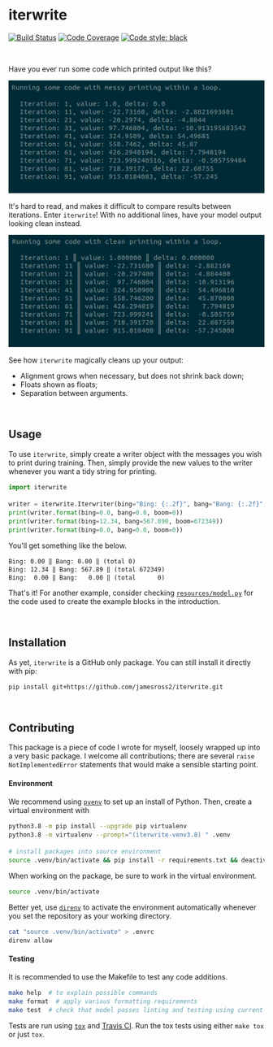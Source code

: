 # iterwrite

[![Build Status](https://img.shields.io/travis/jamesross2/iterwrite/master?token=zLPHtyZxaE8KmqrXXNp4&branch=master&logo=travis&style=flat-square)](https://travis-ci.org/jamesross2/iterwrite?style=flat-square)
[![Code Coverage](https://img.shields.io/codecov/c/github/jamesross2/iterwrite/master?logo=codecov&style=flat-square&label=codecov)](https://codecov.io/gh/jamesross2/iterwrite)
[![Code style: black](https://img.shields.io/badge/code%20style-black-000000.svg?logo=black&style=flat-square)](https://github.com/psf/black)

<br>

Have you ever run some code which printed output like this?

![Frustrating code output](resources/frustrating_model.png)

It's hard to read, and makes it difficult to compare results between iterations. Enter `iterwrite`!
With no additional lines, have your model output looking clean instead.

![Frustrating code output](resources/iterwrite_model.png)

See how `iterwrite` magically cleans up your output:

* Alignment grows when necessary, but does not shrink back down;
* Floats shown as floats;
* Separation between arguments.


<br>

## Usage

To use `iterwrite`, simply create a writer object with the messages you wish to print during
training. Then, simply provide the new values to the writer whenever you want a tidy string
for printing.

```python
import iterwrite

writer = iterwrite.Iterwriter(bing="Bing: {:.2f}", bang="Bang: {:.2f}", boom="(total {:d})")
print(writer.format(bing=0.0, bang=0.0, boom=0))
print(writer.format(bing=12.34, bang=567.890, boom=672349))
print(writer.format(bing=0.0, bang=0.0, boom=0))
```

You'll get something like the below.

```
Bing: 0.00 ‖ Bang: 0.00 ‖ (total 0)
Bing: 12.34 ‖ Bang: 567.89 ‖ (total 672349)
Bing:  0.00 ‖ Bang:   0.00 ‖ (total      0)
```

That's it! For another example, consider checking [`resources/model.py`](resources/model.py) 
for the code used to create the example blocks in the introduction. 

<br>

## Installation

As yet, `iterwrite` is a GitHub only package. You can still install it directly with pip:

```bash
pip install git+https://github.com/jamesross2/iterwrite.git
```


<br>

## Contributing

This package is a piece of code I wrote for myself, loosely wrapped up into a very basic package.
I welcome all contributions; there are several `raise NotImplementedError` statements that 
would make a sensible starting point.


#### Environment

We recommend using [`pyenv`](https://github.com/pyenv/pyenv) to set up an install
of Python. Then, create a virtual environment with

```bash
python3.8 -m pip install --upgrade pip virtualenv
python3.8 -m virtualenv --prompt="(iterwrite-venv3.8) " .venv

# install packages into source environment
source .venv/bin/activate && pip install -r requirements.txt && deactivate
```

When working on the package, be sure to work in the virtual environment.

```bash
source .venv/bin/activate
```

Better yet, use [`direnv`](https://direnv.net/) to activate the environment automatically
whenever you set the repository as your working directory.

```bash
cat "source .venv/bin/activate" > .envrc
direnv allow
```

#### Testing

It is recommended to use the Makefile to test any code additions.

```bash
make help  # to explain possible commands
make format  # apply various formatting requirements
make test  # check that model passes linting and testing using current virtual environment  
```

Tests are run using [`tox`](https://github.com/tox-dev/tox) and 
[Travis CI](https://travis-ci.com/jamesross2/iterwrite). Run the tox tests using either
`make tox` or just `tox`.
